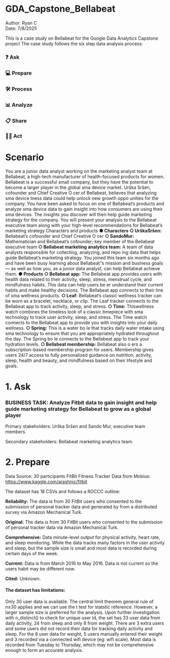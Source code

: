 # GDA_Capstone_Bellabeat
Author: Ryan C   
Date: 7/8/2025  

This is a case study on Bellabeat for the Google Data Analytics Capstone project
The case study follows the six step data analysis process:

### ❓ Ask
### 💻 Prepare
### 🛠 Process
### 📊 Analyze
### 📋 Share
### 🧗‍♀️ Act
# Scenario
You are a junior data analyst working on the marketing analyst team at Bellabeat, a high-tech manufacturer of health-focused
 products for women. Bellabeat is a successful small company, but they have the potential to become a larger player in the
 global sma device market. Urška Sršen, cofounder and Chief Creative O cer of Bellabeat, believes that analyzing sma
 device tness data could help unlock new growth oppo unities for the company. You have been asked to focus on one of
 Bellabeat’s products and analyze sma device data to gain insight into how consumers are using their sma devices. The
 insights you discover will then help guide marketing strategy for the company. You will present your analysis to the Bellabeat
 executive team along with your high-level recommendations for Bellabeat’s marketing strategy 
 Characters and products
 **● Characters**
 **○ UrškaSršen:** Bellabeat’s cofounder and Chief Creative O cer
 **○ SandoMur:** Mathematician and Bellabeat’s cofounder; key member of the Bellabeat executive team
 **○ Bellabeat marketing analytics team:** A team of data analysts responsible for collecting, analyzing, and repo ing
 data that helps guide Bellabeat’s marketing strategy. You joined this team six months ago and have been busy
 learning about Bellabeat’’s mission and business goals — as well as how you, as a junior data analyst, can help
 Bellabeat achieve them.
 **● Products**
 **○ Bellabeat app:** The Bellabeat app provides users with health data related to their activity, sleep, stress,
 menstrual cycle, and mindfulness habits. This data can help users be er understand their current habits and
 make healthy decisions. The Bellabeat app connects to their line of sma wellness products.
 **○ Leaf:** Bellabeat’s classic wellness tracker can be worn as a bracelet, necklace, or clip. The Leaf tracker connects
 to the Bellabeat app to track activity, sleep, and stress.
 **○ Time:** Thiswellness watch combines the timeless look of a classic timepiece with sma technology to track user
 activity, sleep, and stress. The Time watch connects to the Bellabeat app to provide you with insights into your
 daily wellness.
**○ Spring:** This is a water bo le that tracks daily water intake using sma technology to ensure that you are
 appropriately hydrated throughout the day. The Spring bo le connects to the Bellabeat app to track your
 hydration levels.
 **○ Bellabeat membership:** Bellabeat also o ers a subscription-based membership program for users.
 Membership gives users 24/7 access to fully personalized guidance on nutrition, activity, sleep, health and
 beauty, and mindfulness based on their lifestyle and goals.
# 1. Ask
###  BUSINESS TASK: Analyze Fitbit data to gain insight and help guide marketing strategy for Bellabeat to grow as a global player
Primary stakeholders: Urška Sršen and Sando Mur, executive team members.

Secondary stakeholders: Bellabeat marketing analytics team.
# 2. Prepare
Data Source: 30 participants FitBit Fitness Tracker Data from Mobius: https://www.kaggle.com/arashnic/fitbit

The dataset has 18 CSVs and follows a ROCCC outline:

**Reliability:** The data is from 30 FitBit users who consented to the submission of personal tracker data and generated by from a distributed survey via Amazon Mechanical Turk.  

**Original:** The data is from 30 FitBit users who consented to the submission of personal tracker data via Amazon Mechanical Turk.  

**Comprehensive:** Data minute-level output for physical activity, heart rate, and sleep monitoring. While the data tracks many factors in the user activity and sleep, but the sample size is small and most data is recorded during certain days of the week.  

**Current:** Data is from March 2016 to May 2016. Data is not current so the users habit may be different now.  

**Cited:** Unknown.  

 #### The dataset has limitations: ####

Only 30 user data is available. The central limit theorem general rule of n≥30 applies and we can use the t test for statstic reference. However, a larger sample size is preferred for the analysis.
Upon further investigation with n_distinct() to check for unique user Id, the set has 33 user data from daily activity, 24 from sleep and only 8 from weight. There are 3 extra users and some users did not record their data for tracking daily activity and sleep.
For the 8 user data for weight, 5 users manually entered their weight and 3 recorded via a connected wifi device (eg: wifi scale).
Most data is recorded from Tuesday to Thursday, which may not be comprehensive enough to form an accurate analysis.
